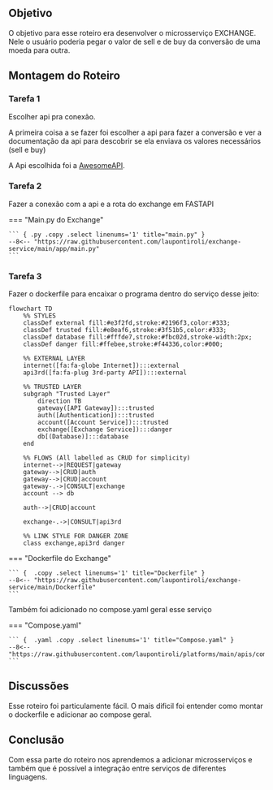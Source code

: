 ## Objetivo

O objetivo para esse roteiro era desenvolver o microsserviço EXCHANGE. Nele o usuário poderia pegar o valor de sell e de buy da conversão de uma moeda para outra.

## Montagem do Roteiro


### Tarefa 1

Escolher api pra conexão.

A primeira coisa a se fazer foi escolher a api para fazer a conversão e ver a documentação da api para descobrir se ela enviava os valores necessários (sell e buy)

A Api escolhida foi a [AwesomeAPI](https://docs.awesomeapi.com.br/api-de-moedas).

### Tarefa 2

Fazer a conexão com a api e a rota do exchange em FASTAPI 

=== "Main.py do Exchange"

    ``` { .py .copy .select linenums='1' title="main.py" }
    --8<-- "https://raw.githubusercontent.com/laupontiroli/exchange-service/main/app/main.py"
    ```


### Tarefa 3

Fazer o dockerfile para encaixar o programa dentro do serviço desse jeito:

```mermaid
flowchart TD
    %% STYLES
    classDef external fill:#e3f2fd,stroke:#2196f3,color:#333;
    classDef trusted fill:#e8eaf6,stroke:#3f51b5,color:#333;
    classDef database fill:#fffde7,stroke:#fbc02d,stroke-width:2px;
    classDef danger fill:#ffebee,stroke:#f44336,color:#000;

    %% EXTERNAL LAYER
    internet([fa:fa-globe Internet]):::external
    api3rd([fa:fa-plug 3rd-party API]):::external

    %% TRUSTED LAYER
    subgraph "Trusted Layer"
        direction TB
        gateway([API Gateway]):::trusted
        auth([Authentication]):::trusted
        account([Account Service]):::trusted
        exchange([Exchange Service]):::danger
        db[(Database)]:::database
    end

    %% FLOWS (All labelled as CRUD for simplicity)
    internet-->|REQUEST|gateway
    gateway-->|CRUD|auth
    gateway-->|CRUD|account
    gateway-.->|CONSULT|exchange
    account --> db

    auth-->|CRUD|account

    exchange-.->|CONSULT|api3rd

    %% LINK STYLE FOR DANGER ZONE
    class exchange,api3rd danger

```

=== "Dockerfile do Exchange"

    ``` {  .copy .select linenums='1' title="Dockerfile" }
    --8<-- "https://raw.githubusercontent.com/laupontiroli/exchange-service/main/Dockerfile"
    ```


Também foi adicionado no compose.yaml geral esse serviço 

=== "Compose.yaml"

    ``` {  .yaml .copy .select linenums='1' title="Compose.yaml" }
    --8<-- "https://raw.githubusercontent.com/laupontiroli/platforms/main/apis/compose.yaml"
    ```


## Discussões

Esse roteiro foi particulamente fácil. O mais dificil foi entender como montar o dockerfile e adicionar ao compose geral.

## Conclusão

Com essa parte do roteiro nos aprendemos a adicionar microsserviços e também que é possível a integração entre serviços de diferentes linguagens.
